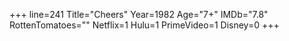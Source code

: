 +++
line=241
Title="Cheers"
Year=1982
Age="7+"
IMDb="7.8"
RottenTomatoes=""
Netflix=1
Hulu=1
PrimeVideo=1
Disney=0
+++

